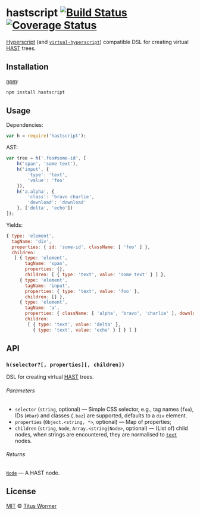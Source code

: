 # hastscript [![Build Status][travis-badge]][travis] [![Coverage Status][codecov-badge]][codecov]

[Hyperscript][] (and [`virtual-hyperscript`][virtual-hyperscript])
compatible DSL for creating virtual [HAST][] trees.

## Installation

[npm][]:

```bash
npm install hastscript
```

## Usage

Dependencies:

```javascript
var h = require('hastscript');
```

AST:

```javascript
var tree = h('.foo#some-id', [
    h('span', 'some text'),
    h('input', {
        'type': 'text',
        'value': 'foo'
    }),
    h('a.alpha', {
        'class': 'bravo charlie',
        'download': 'download'
    }, ['delta', 'echo'])
]);
```

Yields:

```js
{ type: 'element',
  tagName: 'div',
  properties: { id: 'some-id', className: [ 'foo' ] },
  children:
   [ { type: 'element',
       tagName: 'span',
       properties: {},
       children: [ { type: 'text', value: 'some text' } ] },
     { type: 'element',
       tagName: 'input',
       properties: { type: 'text', value: 'foo' },
       children: [] },
     { type: 'element',
       tagName: 'a',
       properties: { className: [ 'alpha', 'bravo', 'charlie' ], download: true },
       children:
        [ { type: 'text', value: 'delta' },
          { type: 'text', value: 'echo' } ] } ] }
```

## API

### `h(selector?[, properties][, children])`

DSL for creating virtual [HAST][] trees.

###### Parameters

*   `selector` (`string`, optional)
    — Simple CSS selector, e.g., tag names (`foo`), IDs (`#bar`)
    and classes (`.baz`) are supported,
    defaults to a `div` element.
*   `properties` (`Object.<string, *>`, optional)
    — Map of properties;
*   `children` (`string`, `Node`, `Array.<string|Node>`, optional)
    — (List of) child nodes, when strings are encountered,
    they are normalised to [`text`][text] nodes.

###### Returns

[`Node`][hast-node] — A HAST node.

## License

[MIT][license] © [Titus Wormer][author]

<!-- Definitions -->

[travis-badge]: https://img.shields.io/travis/wooorm/hastscript.svg

[travis]: https://travis-ci.org/wooorm/hastscript

[codecov-badge]: https://img.shields.io/codecov/c/github/wooorm/hastscript.svg

[codecov]: https://codecov.io/github/wooorm/hastscript

[npm]: https://docs.npmjs.com/cli/install

[license]: LICENSE

[author]: http://wooorm.com

[hast]: https://github.com/wooorm/hast

[hast-node]: https://github.com/wooorm/hast#node

[virtual-hyperscript]: https://github.com/Matt-Esch/virtual-dom/tree/master/virtual-hyperscript

[hyperscript]: https://github.com/dominictarr/hyperscript

[text]: https://github.com/wooorm/hast#text
